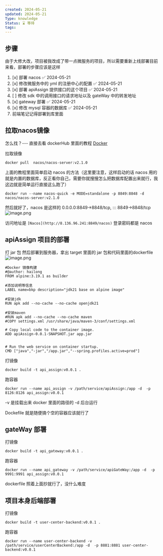 ```yaml
---
created: 2024-05-21
updated: 2024-05-21
Type: knowledge
Status: ⌛️ 等待
tags:
---
```

## 步骤
由于大修大改，项目被我改成了带一点微服务的项目，所以需要重新上线部署目前来看，部署的步骤应该是这样

1. [x] 部署 nacos ✅ 2024-05-21
2. [x] 修改微服务中的 yml 的注册中心的配置 ✅ 2024-05-21
3. [x] 部署 apiAssign 提供接口的这个项目 ✅ 2024-05-21
4. [ ] 修改 sdk 中的调用接口的请求地址以及 gateWay 中的转发地址
5. [x] gateway 部署 ✅ 2024-05-21
6. [x] 修改 mysql 容器的数据库 ✅ 2024-05-21
7. 前端笔记记得部署到库里面


## 拉取nacos镜像
怎么找？--- 直接去看 dockerHub 里面的教程
[Docker](https://hub.docker.com/r/nacos/nacos-server)

拉取镜像
```shell
docker pull  nacos/nacos-server:v2.1.0
```

上面的教程里面简单启动 nacos 的方法（这里要注意，这样启动的话 nacos 用的就是内置的数据库，反正看你自己，需要你就搜搜怎么把数据库配置出来就行，我这边就是简单运行直接这么跑了）
```shell
docker run --name nacos-quick -e MODE=standalone -p 8849:8848 -d nacos/nacos-server:v2.1.0
```


然后就好了，nacos 是这样的   0.0.0.0:8849->8848/tcp, ::: 8849->8848/tcp
![image.png](https://obsidian-pic-1317906728.cos.ap-nanjing.myqcloud.com/obsidian/20240521114735.png)


访问地址是
`[Nacos](http://8.136.96.241:8849/nacos)`
登录密码都是 nacos

## apiAssign 项目的部署

打 jar 包
然后部署到服务器，拿出 target 里面的 jar 包和代码里面的dockerfile
![image.png](https://obsidian-pic-1317906728.cos.ap-nanjing.myqcloud.com/obsidian/20240521142347.png)

```shell
#Docker 镜像构建  
#@author: hailong  
FROM alpine:3.19.1 as builder  
  
#添加说明等信息  
LABEL name=bkp description="jdk21 base on alpine image"  
  
#安装jdk  
RUN apk add --no-cache --no-cache openjdk21  
  
#安装maven  
#RUN apk add --no-cache --no-cache maven  
#COPY settings.xml /usr/share/java/maven-3/conf/settings.xml  
  
# Copy local code to the container image.  
ADD apiAssign-0.0.1-SNAPSHOT.jar app.jar  
  
  
# Run the web service on container startup.  
CMD ["java","-jar","/app.jar","--spring.profiles.active=prod"]
```

打镜像
```shell
docker build -t api_assign:v0.0.1 .
```

跑容器
```shell
docker run --name api_assign -v /path/service/apiAssign:/app -d  -p 8126:8126 api_assign:v0.0.1
```

-v 是挂载出来 docker 里面的路径的 -d 后台运行

Dockefile 就是随便搞个空的容器应该就行了


## gateWay 部署

打镜像
```shell
docker build -t api_gateway:v0.0.1 .
```

跑容器
```shell
docker run --name api_gateway -v /path/service/apiGateWay:/app -d  -p 9991:9991 api_assign:v0.0.1
```

dockerfile 照着上面抄就行了，没什么难度


## 项目本身后端部署

打镜像
```shell
docker build -t user-center-backend:v0.0.1 .
```

跑容器
```shell
docker run --name user-center-backend -v /path/service/userCenterBackend:/app -d  -p 8881:8881 user-center-backend:v0.0.1
```


